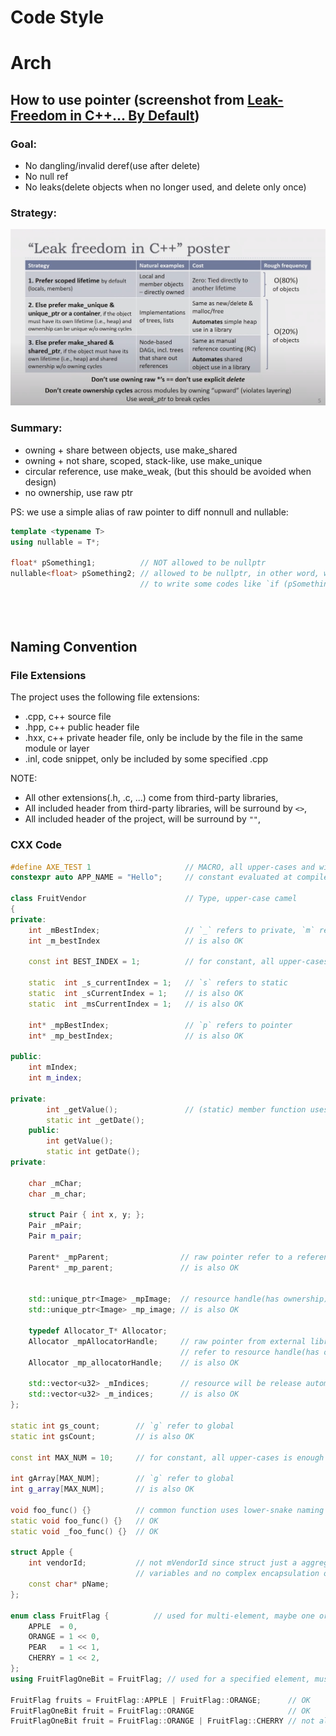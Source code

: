 # Code Style

# Arch

## How to use pointer (screenshot from [Leak-Freedom in C++... By Default](https://www.youtube.com/watch?v=JfmTagWcqoE))


### Goal:

- No dangling/invalid deref(use after delete)
- No null ref
- No leaks(delete objects when no longer used, and delete only once)

### Strategy:

![Leak_Freedom_Strategy](Images/Leak_Freedom_Strategy.png)

### Summary:

- owning + share between objects, use make_shared
- owning + not share, scoped, stack-like, use make_unique
- circular reference, use make_weak, (but this should be avoided when design)
- no ownership, use raw ptr

PS: we use a simple alias of raw pointer to diff nonnull and nullable:
```c++
template <typename T>
using nullable = T*;

float* pSomething1;          // NOT allowed to be nullptr
nullable<float> pSomething2; // allowed to be nullptr, in other word, we need
                             // to write some codes like `if (pSomething2 == nullptr) {...}`


                             
```

## Naming Convention

### File Extensions

The project uses the following file extensions:
- .cpp, c++ source file
- .hpp, c++ public header file
- .hxx, c++ private header file, only be include by the file in the same module or layer
- .inl, code snippet, only be included by some specified .cpp
  
NOTE:
- All other extensions(.h, .c, ...) come from third-party libraries,
- All included header from third-party libraries, will be surround by `<>`,
- All included header of the project, will be surround by `""`,

### CXX Code

```c++
#define AXE_TEST 1                     // MACRO, all upper-cases and with prefix AXE_
constexpr auto APP_NAME = "Hello";     // constant evaluated at compile-time, all upper-cases

class FruitVendor                      // Type, upper-case camel
{
private:
    int _mBestIndex;                   // `_` refers to private, `m` refers to member
    int _m_bestIndex                   // is also OK

    const int BEST_INDEX = 1;          // for constant, all upper-cases is enough

    static  int _s_currentIndex = 1;   // `s` refers to static
    static  int _sCurrentIndex = 1;    // is also OK
    static  int _msCurrentIndex = 1;   // is also OK

    int* _mpBestIndex;                 // `p` refers to pointer
    int* _mp_bestIndex;                // is also OK

public:
    int mIndex;
    int m_index;

private:
        int _getValue();               // (static) member function uses lower-case camel
        static int _getDate();
    public:
        int getValue();
        static int getDate();
private:

    char _mChar;
    char _m_char;

    struct Pair { int x, y; };
    Pair _mPair;
    Pair m_pair;

    Parent* _mpParent;                // raw pointer refer to a reference
    Parent* _mp_parent;               // is also OK

    
    std::unique_ptr<Image> _mpImage;  // resource handle(has ownership)
    std::unique_ptr<Image> _mp_image; // is also OK
    
    typedef Allocator_T* Allocator;
    Allocator _mpAllocatorHandle;     // raw pointer from external library
                                      // refer to resource handle(has ownership)
    Allocator _mp_allocatorHandle;    // is also OK

    std::vector<u32> _mIndices;       // resource will be release automatically
    std::vector<u32> _m_indices;      // is also OK
};

static int gs_count;        // `g` refer to global
static int gsCount;         // is also OK

const int MAX_NUM = 10;     // for constant, all upper-cases is enough

int gArray[MAX_NUM];        // `g` refer to global
int g_array[MAX_NUM];       // is also OK

void foo_func() {}          // common function uses lower-snake naming
static void foo_func() {}   // OK
static void _foo_func() {}  // OK

struct Apple {
    int vendorId;           // not mVendorId since struct just a aggregation of
                            // variables and no complex encapsulation or functionality
    const char* pName;
};

enum class FruitFlag {          // used for multi-element, maybe one or more flags
    APPLE  = 0,
    ORANGE = 1 << 0,
    PEAR   = 1 << 1,
    CHERRY = 1 << 2,
};
using FruitFlagOneBit = FruitFlag; // used for a specified element, must be one flag(namely, single bit)

FruitFlag fruits = FruitFlag::APPLE | FruitFlag::ORANGE;      // OK
FruitFlagOneBit fruit = FruitFlag::ORANGE                     // OK
FruitFlagOneBit fruit = FruitFlag::ORANGE | FruitFlag::CHERRY // not allowed

```

